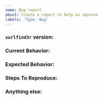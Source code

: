 ```yaml
---
name: Bug report
about: Create a report to help us improve
labels: 'Type: Bug'
---
```



<!-- ISSUES MISSING IMPORTANT INFORMATION MAY BE CLOSED WITHOUT INVESTIGATION. -->

### `xurlfind3r` version:
<!-- We only accept issues that are reproducible on the latest version of `xurlfind3r`. -->
<!-- You can find the latest version of project at https://github.com/hueristiq/xurlfind3r/releases/ -->

### Current Behavior:
<!-- A concise description of what you're experiencing. -->

### Expected Behavior:
<!-- A concise description of what you expected to happen. -->

### Steps To Reproduce:
<!--
Example: steps to reproduce the behavior:
1. Run 'xurlfind3r ..'
2. See error...
-->

### Anything else:
<!-- Links? References? Screnshots? Anything that will give us more context about the issue that you are encountering! -->
